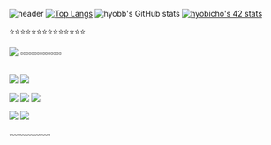 ![header](https://capsule-render.vercel.app/api?type=waving&color=gradient&height=300&section=header&text=Хёпин's%20GitHub&fontSize=70)
[![Top Langs](https://github-readme-stats.vercel.app/api/top-langs/?username=hyobb109&layout=compact&theme=blueberry)](https://github.com/anuraghazra/github-readme-stats)
![hyobb's GitHub stats](https://github-readme-stats.vercel.app/api?username=hyobb109&show_icons=true&theme=nightowl)
<a href="https://github.com/JaeSeoKim/badge42"><img src="https://badge42.vercel.app/api/v2/clal1hna700060gl93fwo7opd/stats?cursusId=21&coalitionId=87" alt="hyobicho's 42 stats" /></a>
<p> ⭐️⭐️⭐️⭐️⭐️⭐️⭐️⭐️⭐️⭐️⭐️⭐️⭐️⭐️ </p>
<img src="http://mazassumnida.wtf/api/v2/generate_badge?boj=chodl201">
▫️▫️▫️▫️▫️▫️▫️▫️▫️▫️▫️▫️▫️▫️▫
<p>
  <br>
  <img src="https://img.shields.io/badge/C-A8B9CC.svg?&style=for-the-badge&logo=C&logoColor=FFFFFF">
  <img src="https://img.shields.io/badge/Python-3776AB.svg?&style=for-the-badge&logo=Python&logoColor=FFFFFF">
</p>
<p >
  <p>
    <img src="https://img.shields.io/badge/JavaScript-F7DF1E.svg?&style=for-the-badge&logo=JavaScript&logoColor=FFFFFF">
    <img src="https://img.shields.io/badge/HTML5-E34F26.svg?&style=for-the-badge&logo=HTML5&logoColor=FFFFFF">
    <img src="https://img.shields.io/badge/CSS-1572B6.svg?&style=for-the-badge&logo=CSS3&logoColor=FFFFFF">
  </p>
  <p>
    <img src="https://img.shields.io/badge/Visual_Studio_Code-5C2D91.svg?&style=for-the-badge&logo=VisualStudioCode&logoColor=FFFFFF">
    <img src="https://img.shields.io/badge/Vim-019733.svg?&style=for-the-badge&logo=Vim&logoColor=FFFFFF"> 
  </p>
</p>
▫️▫️▫️▫️▫️▫️▫️▫️▫️▫️▫️▫️▫️▫️▫



<!--
**hyobb109/hyobb109** is a ✨ _special_ ✨ repository because its `README.md` (this file) appears on your GitHub profile.

Here are some ideas to get you started:

- 🔭 I’m currently working on ...
- 🌱 I’m currently learning ...
- 👯 I’m looking to collaborate on ...
- 🤔 I’m looking for help with ...
- 💬 Ask me about ...
- 📫 How to reach me: ...
- 😄 Pronouns: ...
- ⚡ Fun fact: ...
-->
